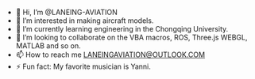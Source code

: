 - 👋 Hi, I’m @LANEING-AVIATION
- 👀 I’m interested in making aircraft models.
- 🌱 I’m currently learning engineering in the Chongqing University.
- 💞️ I’m looking to collaborate on the VBA macros, ROS, Three.js WEBGL, MATLAB and so on.
- 📫 How to reach me LANEINGAVIATION@OUTLOOK.COM
- ⚡ Fun fact: My favorite musician is Yanni.

<!---
LANEING-AVIATION/LANEING-AVIATION is a ✨ special ✨ repository because its `README.md` (this file) appears on your GitHub profile.
You can click the Preview link to take a look at your changes.
--->
